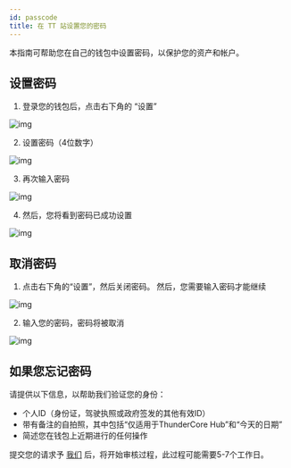```yaml
---
id: passcode
title: 在 TT 站设置您的密码 
---
```

本指南可帮助您在自己的钱包中设置密码，以保护您的资产和帐户。

## 设置密码

1. 登录您的钱包后，点击右下角的 “设置” 

![img](assets/img/passcode_cn/passcode_cn1.PNG)

2. 设置密码（4位数字）

![img](assets/img/passcode_cn/passcode_cn2.PNG)

3. 再次输入密码

![img](assets/img/passcode_cn/passcode_cn3.PNG)

4. 然后，您将看到密码已成功设置

![img](assets/img/passcode_cn/passcode_cn4.PNG)

## 取消密码

1. 点击右下角的“设置”，然后关闭密码。 然后，您需要输入密码才能继续

![img](assets/img/passcode_cn/passcode_cn5.PNG)

2. 输入您的密码，密码将被取消

![img](assets/img/passcode_cn/passcode_cn6.PNG)


## 如果您忘记密码

请提供以下信息，以帮助我们验证您的身份：

* 个人ID（身份证，驾驶执照或政府签发的其他有效ID）
* 带有备注的自拍照，其中包括“仅适用于ThunderCore Hub”和“今天的日期” 
* 简述您在钱包上近期进行的任何操作

提交您的请求予 <a href="mailto:support@thundercore.com">我们</a> 后，将开始审核过程，此过程可能需要5-7个工作日。
